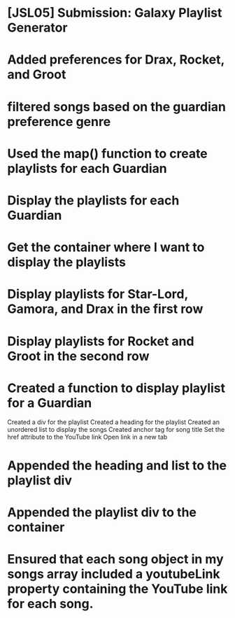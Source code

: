 # [JSL05] Submission: Galaxy Playlist Generator

# Added preferences for Drax, Rocket, and Groot
# filtered songs based on the guardian preference genre
# Used the map() function to create playlists for each Guardian
# Display the playlists for each Guardian
# Get the container where I want to display the playlists
# Display playlists for Star-Lord, Gamora, and Drax in the first row
# Display playlists for Rocket and Groot in the second row

# Created a function to display playlist for a Guardian
  Created a div for the playlist
  Created a heading for the playlist
  Created an unordered list to display the songs
  Created anchor tag for song title
  Set the href attribute to the YouTube link
  Open link in a new tab
# Appended the heading and list to the playlist div
# Appended the playlist div to the container


# Ensured that each song object in my songs array included a youtubeLink property containing the YouTube link for each song.
